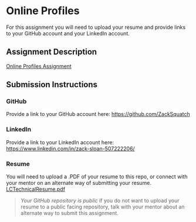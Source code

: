 # Online Profiles
For this assignment you will need to upload your resume and provide links to your GitHub account and your LinkedIn account.

## Assignment Description
[Online Profiles Assignment](https://education.launchcode.org/liftoff/modules/assignments/online-profiles)

## Submission Instructions
 
### GitHub
Provide a link to your GitHub account here:
https://github.com/ZackSquatch
 
### LinkedIn
Provide a link to your LinkedIn account here:
https://www.linkedin.com/in/zack-sloan-507222206/

### Resume
You will need to upload a .PDF of your resume to this repo, or connect with your mentor on an alternate way of submitting your resume.
[LCTechnicalResume.pdf](https://github.com/ZackSquatch/liftoff-assignments/files/6118984/LCTechnicalResume.pdf)


> *Your GitHub repository is public* if you do not want to upload your resume to a public facing repository, talk with your mentor about an alternate way to submit this assignment.

